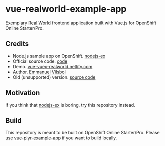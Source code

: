 # vue-realworld-example-app

Exemplary [Real World](https://github.com/gothinkster/realworld) frontend application built with [Vue.js](https://github.com/vuejs/vue) for OpenShift Online Starter/Pro.

## Credits

- Node.js sample app on OpenShift. [nodejs-ex](https://github.com/sclorg/nodejs-ex)
- Official source code. [code](https://github.com/gothinkster/vue-realworld-example-app)
- Demo. [vue-vuex-realworld.netlify.com](https://vue-vuex-realworld.netlify.com/#/)
- Author. [Emmanuel Vilsbol](https://github.com/vilsbole)
- Old (unsupported) version. [source code](https://github.com/vilsbole/realworld-vue)

## Motivation

If you think that [nodejs-ex](https://github.com/sclorg/nodejs-ex) is boring, try this repository instead. 

## Build 

This repository is meant to be built on OpenShift Online Starter/Pro. Please use [vue-plyr-example-app](https://github.com/cioina/vue-plyr-example-app) if you want to build locally.
